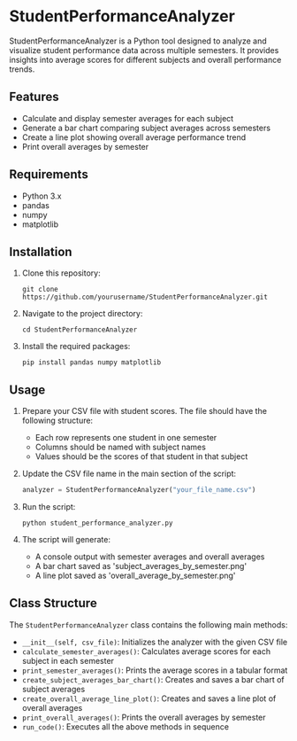 # StudentPerformanceAnalyzer

StudentPerformanceAnalyzer is a Python tool designed to analyze and visualize student performance data across multiple semesters. It provides insights into average scores for different subjects and overall performance trends.

## Features

- Calculate and display semester averages for each subject
- Generate a bar chart comparing subject averages across semesters
- Create a line plot showing overall average performance trend
- Print overall averages by semester

## Requirements

- Python 3.x
- pandas
- numpy
- matplotlib

## Installation

1. Clone this repository:
   ```
   git clone https://github.com/yourusername/StudentPerformanceAnalyzer.git
   ```
2. Navigate to the project directory:
   ```
   cd StudentPerformanceAnalyzer
   ```
3. Install the required packages:
   ```
   pip install pandas numpy matplotlib
   ```

## Usage

1. Prepare your CSV file with student scores. The file should have the following structure:
   - Each row represents one student in one semester
   - Columns should be named with subject names
   - Values should be the scores of that student in that subject

2. Update the CSV file name in the main section of the script:
   ```python
   analyzer = StudentPerformanceAnalyzer("your_file_name.csv")
   ```

3. Run the script:
   ```
   python student_performance_analyzer.py
   ```

4. The script will generate:
   - A console output with semester averages and overall averages
   - A bar chart saved as 'subject_averages_by_semester.png'
   - A line plot saved as 'overall_average_by_semester.png'

## Class Structure

The `StudentPerformanceAnalyzer` class contains the following main methods:

- `__init__(self, csv_file)`: Initializes the analyzer with the given CSV file
- `calculate_semester_averages()`: Calculates average scores for each subject in each semester
- `print_semester_averages()`: Prints the average scores in a tabular format
- `create_subject_averages_bar_chart()`: Creates and saves a bar chart of subject averages
- `create_overall_average_line_plot()`: Creates and saves a line plot of overall averages
- `print_overall_averages()`: Prints the overall averages by semester
- `run_code()`: Executes all the above methods in sequence

